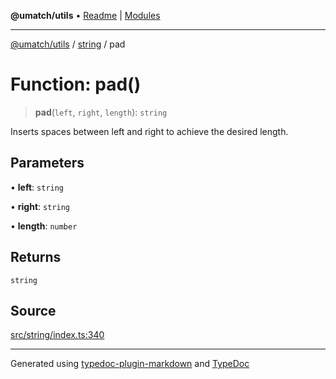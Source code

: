 **@umatch/utils** • [Readme](../../index.md) \| [Modules](../../modules.md)

***

[@umatch/utils](../../modules.md) / [string](../index.md) / pad

# Function: pad()

> **pad**(`left`, `right`, `length`): `string`

Inserts spaces between left and right to achieve the desired length.

## Parameters

• **left**: `string`

• **right**: `string`

• **length**: `number`

## Returns

`string`

## Source

[src/string/index.ts:340](https://github.com/umatch-oficial/utils/blob/1c5b195/src/string/index.ts#L340)

***

Generated using [typedoc-plugin-markdown](https://www.npmjs.com/package/typedoc-plugin-markdown) and [TypeDoc](https://typedoc.org/)
